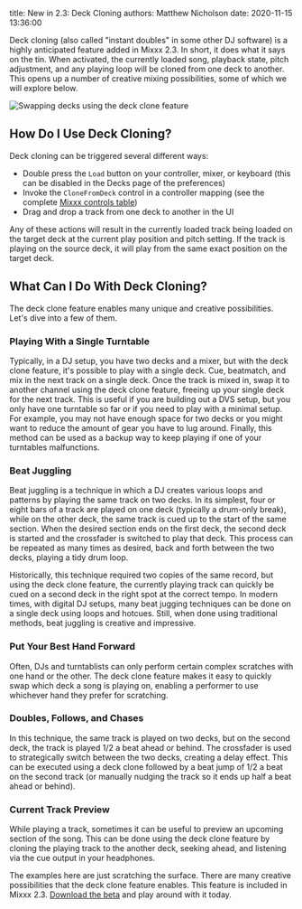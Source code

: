 title: New in 2.3: Deck Cloning
authors: Matthew Nicholson
date: 2020-11-15 13:36:00

Deck cloning (also called "instant doubles" in some other DJ software) is a highly anticipated feature added in Mixxx 2.3. In short, it does what it says on the tin. When activated, the currently loaded song, playback state, pitch adjustment, and any playing loop will be cloned from one deck to another. This opens up a number of creative mixing possibilities, some of which we will explore below.

![Swapping decks using the deck clone feature]({static}/images/news/deckclone.gif)

## How Do I Use Deck Cloning?

Deck cloning can be triggered several different ways:

- Double press the `Load` button on your controller, mixer, or keyboard (this can be disabled in the Decks page of the preferences)
- Invoke the `CloneFromDeck` control in a controller mapping (see the complete [Mixxx controls table](https://github.com/mixxxdj/mixxx/wiki/mixxxcontrols#channeln))
- Drag and drop a track from one deck to another in the UI

Any of these actions will result in the currently loaded track being loaded on the target deck at the current play position and pitch setting. If the track is playing on the source deck, it will play from the same exact position on the target deck.

## What Can I Do With Deck Cloning?

The deck clone feature enables many unique and creative possibilities. Let's dive into a few of them.

### Playing With a Single Turntable

Typically, in a DJ setup, you have two decks and a mixer, but with the deck clone feature, it's possible to play with a single deck. Cue, beatmatch, and mix in the next track on a single deck. Once the track is mixed in, swap it to another channel using the deck clone feature, freeing up your single deck for the next track. This is useful if you are building out a DVS setup, but you only have one turntable so far or if you need to play with a minimal setup. For example, you may not have enough space for two decks or you might want to reduce the amount of gear you have to lug around. Finally, this method can be used as a backup way to keep playing if one of your turntables malfunctions.

### Beat Juggling

Beat juggling is a technique in which a DJ creates various loops and patterns by playing the same track on two decks. In its simplest, four or eight bars of a track are played on one deck (typically a drum-only break), while on the other deck, the same track is cued up to the start of the same section. When the desired section ends on the first deck, the second deck is started and the crossfader is switched to play that deck. This process can be repeated as many times as desired, back and forth between the two decks, playing a tidy drum loop.

Historically, this technique required two copies of the same record, but using the deck clone feature, the currently playing track can quickly be cued on a second deck in the right spot at the correct tempo. In modern times, with digital DJ setups, many beat jugging techniques can be done on a single deck using loops and hotcues. Still, when done using traditional methods, beat juggling is creative and impressive.

### Put Your Best Hand Forward

Often, DJs and turntablists can only perform certain complex scratches with one hand or the other. The deck clone feature makes it easy to quickly swap which deck a song is playing on, enabling a performer to use whichever hand they prefer for scratching.

### Doubles, Follows, and Chases

In this technique, the same track is played on two decks, but on the second deck, the track is played 1/2 a beat ahead or behind. The crossfader is used to strategically switch between the two decks, creating a delay effect. This can be executed using a deck clone followed by a beat jump of 1/2 a beat on the second track (or manually nudging the track so it ends up half a beat ahead or behind).

### Current Track Preview

While playing a track, sometimes it can be useful to preview an upcoming section of the song. This can be done using the deck clone feature by cloning the playing track to the another deck, seeking ahead, and listening via the cue output in your headphones.

The examples here are just scratching the surface. There are many creative possibilities that the deck clone feature enables. This feature is included in Mixxx 2.3. [Download the beta]({filename}/pages/download.md#unstable) and play around with it today.
